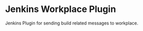 Jenkins Workplace Plugin
========================

Jenkins Plugin for sending build related messages to workplace.
